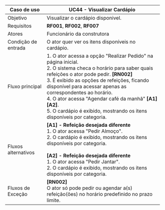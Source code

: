 | Caso de uso         | UC44 - Visualizar Cardápio                                                                                                                                                                                                                                                                                                                                                                                                                                                                                                                                                                                   |
| ------------------- | ------------------------------------------------------------------------------------------------------------------------------------------------------------------------------------------------------------------------------------------------------------------------------------------------------------------------------------------------------------------------------------------------------------------------------------------------------------------------------------------------------------------------------------------------------------------------------------------------- |
| Objetivo            | Visualizar o cardápio disponivel.                                                                                                                                                                                                                                                                                                                                                                                                                                                                                                                                                             |
| Requisitos          | **RF001**, **RF002**, **RF007**                                                                                                                                                                                                                                                                                                                                                                                                                                                                                                                                                                              |
| Atores              | Funcionário da construtora                                                                                                                                                                                                                                                                                                                                                                                                                                                                                                                                                                        |
| Condição de entrada | O ator quer ver os itens disponíveis no cardápio.                                                                                                                                                                                                                                                                                                                                                                                                                                                                                                                                                |
| Fluxo principal     | 1. O ator acessa a opção "Realizar Pedido" na página inicial.<br> 2. O sistema checa o horário para saber quais refeições o ator pode pedir. **[RN002]** <br> 3. É exibido as opções de refeições, ficando disponível para acessar apenas as correspondentes ao horário. <br> 4. O ator acessa "Agendar café da manhã" **[A1]** **[A2]**. <br> 5. O cardápio é exibido, mostrando os itens disponíveis por categoria. |
| Fluxos alternativos | **[A1] - Refeição desejada diferente**<br> 1. O ator acessa "Pedir Almoço". <br> 2. O cardápio é exibido, mostrando os itens disponíveis por categoria.  <br><br> **[A2] - Refeição desejada diferente** <br> 1. O ator acessa "Pedir Jantar". <br> 2. O cardápio é exibido, mostrando os itens disponíveis por categoria.                                                                                                                                                                                                                                                                                                                                 |
| Fluxos de Exceção   | **[RN002]** <br> O ator só pode pedir ou agendar a(s) refeição(ões) no horário predefinido no prazo limite. <br>                                                                                                                                                                                                                                                                                                                          |
